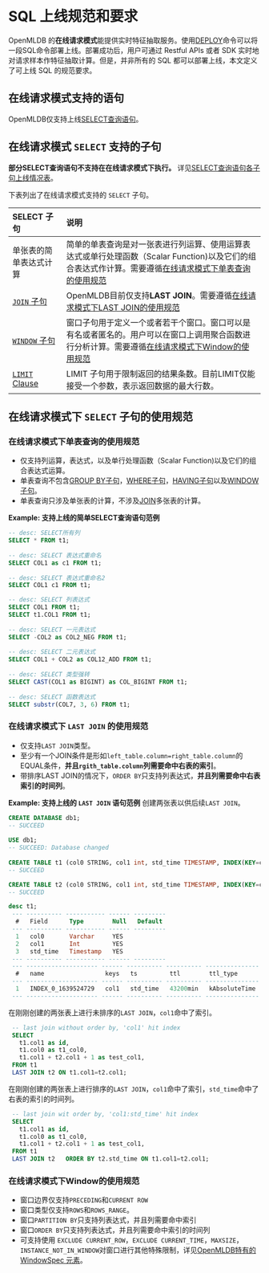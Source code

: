 # SQL 上线规范和要求

OpenMLDB 的**在线请求模式**能提供实时特征抽取服务。使用[DEPLOY](../deployment_manage/DEPLOY_STATEMENT.md)命令可以将一段SQL命令部署上线。部署成功后，用户可通过 Restful APIs 或者 SDK 实时地对请求样本作特征抽取计算。但是，并非所有的 SQL 都可以部署上线，本文定义了可上线 SQL 的规范要求。

## 在线请求模式支持的语句

OpenMLDB仅支持上线[SELECT查询语句](../dql/SELECT_STATEMENT.md)。

## 在线请求模式 `SELECT` 支持的子句

**部分SELECT查询语句不支持在在线请求模式下执行。** 详见[SELECT查询语句各子句上线情况表](../dql/SELECT_STATEMENT.md#select语句元素)。

下表列出了在线请求模式支持的 `SELECT` 子句。

| SELECT 子句                                   | 说明                                                                                                                                       |
|:-------------------------------------------|:-----------------------------------------------------------------------------------------------------------------------------------------|
| 单张表的简单表达式计算                                | 简单的单表查询是对一张表进行列运算、使用运算表达式或单行处理函数（Scalar Function)以及它们的组合表达式作计算。需要遵循[在线请求模式下单表查询的使用规范](#在线请求模式下单表查询的使用规范)                                 |
| [`JOIN` 子句](../dql/JOIN_CLAUSE.md)     | OpenMLDB目前仅支持**LAST JOIN**。需要遵循[在线请求模式下LAST JOIN的使用规范](#在线请求模式下last-join的使用规范)                                                           |
| [`WINDOW` 子句](../dql/WINDOW_CLAUSE.md) | 窗口子句用于定义一个或者若干个窗口。窗口可以是有名或者匿名的。用户可以在窗口上调用聚合函数进行分析计算。需要遵循[在线请求模式下Window的使用规范](#在线请求模式下window的使用规范) |
| [`LIMIT` Clause](../dql/LIMIT_CLAUSE.md)   | LIMIT 子句用于限制返回的结果条数。目前LIMIT仅能接受一个参数，表示返回数据的最大行数。                                                                                         |

## 在线请求模式下 `SELECT` 子句的使用规范

### 在线请求模式下单表查询的使用规范

- 仅支持列运算，表达式，以及单行处理函数（Scalar Function)以及它们的组合表达式运算。
- 单表查询不包含[GROUP BY子句](../dql/JOIN_CLAUSE.md)，[WHERE子句](../dql/WHERE_CLAUSE.md)，[HAVING子句](../dql/HAVING_CLAUSE.md)以及[WINDOW子句](../dql/WINDOW_CLAUSE.md)。
- 单表查询只涉及单张表的计算，不涉及[JOIN](../dql/JOIN_CLAUSE.md)多张表的计算。

**Example: 支持上线的简单SELECT查询语句范例**

```sql
-- desc: SELECT所有列
SELECT * FROM t1;
  
-- desc: SELECT 表达式重命名
SELECT COL1 as c1 FROM t1;
 
-- desc: SELECT 表达式重命名2
SELECT COL1 c1 FROM t1;

-- desc: SELECT 列表达式
SELECT COL1 FROM t1;
SELECT t1.COL1 FROM t1;
 
-- desc: SELECT 一元表达式
SELECT -COL2 as COL2_NEG FROM t1;
  
-- desc: SELECT 二元表达式
SELECT COL1 + COL2 as COL12_ADD FROM t1;
 
-- desc: SELECT 类型强转 
SELECT CAST(COL1 as BIGINT) as COL_BIGINT FROM t1;
  
-- desc: SELECT 函数表达式
SELECT substr(COL7, 3, 6) FROM t1;
```

### 在线请求模式下 `LAST JOIN` 的使用规范

- 仅支持`LAST JOIN`类型。
- 至少有一个JOIN条件是形如`left_table.column=right_table.column`的EQUAL条件，**并且`rgith_table.column`列需要命中右表的索引**。
- 带排序LAST JOIN的情况下，`ORDER BY`只支持列表达式，**并且列需要命中右表索引的时间列**。

**Example: 支持上线的 `LAST JOIN` 语句范例**
创建两张表以供后续`LAST JOIN`。
```sql
CREATE DATABASE db1;
-- SUCCEED
    
USE db1;
-- SUCCEED: Database changed
    
CREATE TABLE t1 (col0 STRING, col1 int, std_time TIMESTAMP, INDEX(KEY=col1, TS=std_time, TTL_TYPE=absolute, TTL=30d));
-- SUCCEED

CREATE TABLE t2 (col0 STRING, col1 int, std_time TIMESTAMP, INDEX(KEY=col1, TS=std_time, TTL_TYPE=absolute, TTL=30d));
-- SUCCEED

desc t1;
 --- ---------- ----------- ------ --------- 
  #   Field      Type        Null   Default  
 --- ---------- ----------- ------ --------- 
  1   col0       Varchar     YES             
  2   col1       Int         YES             
  3   std_time   Timestamp   YES             
 --- ---------- ----------- ------ --------- 
 --- -------------------- ------ ---------- ---------- --------------- 
  #   name                 keys   ts         ttl        ttl_type       
 --- -------------------- ------ ---------- ---------- --------------- 
  1   INDEX_0_1639524729   col1   std_time   43200min   kAbsoluteTime  
 --- -------------------- ------ ---------- ---------- --------------- 
```
在刚刚创建的两张表上进行未排序的`LAST JOIN`，`col1`命中了索引。
```sql
 -- last join without order by, 'col1' hit index
 SELECT
   t1.col1 as id,
   t1.col0 as t1_col0,
   t1.col1 + t2.col1 + 1 as test_col1,
 FROM t1
 LAST JOIN t2 ON t1.col1=t2.col1;
 ```
在刚刚创建的两张表上进行排序的`LAST JOIN`，`col1`命中了索引，`std_time`命中了右表的索引的时间列。
```sql
 -- last join wit order by, 'col1:std_time' hit index
 SELECT
   t1.col1 as id,
   t1.col0 as t1_col0,
   t1.col1 + t2.col1 + 1 as test_col1,
 FROM t1
 LAST JOIN t2	ORDER BY t2.std_time ON t1.col1=t2.col1;
```

### 在线请求模式下Window的使用规范

- 窗口边界仅支持`PRECEDING`和`CURRENT ROW`
- 窗口类型仅支持`ROWS`和`ROWS_RANGE`。
- 窗口`PARTITION BY`只支持列表达式，并且列需要命中索引
- 窗口`ORDER BY`只支持列表达式，并且列需要命中索引的时间列
- 可支持使用 `EXCLUDE CURRENT_ROW`，`EXCLUDE CURRENT_TIME`，`MAXSIZE`，`INSTANCE_NOT_IN_WINDOW`对窗口进行其他特殊限制，详见[OpenMLDB特有的 WindowSpec 元素](openmldb特有的-windowspec-元素)。

